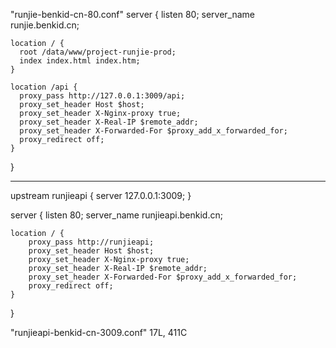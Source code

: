 "runjie-benkid-cn-80.conf" 
server {
    listen       80;
    server_name   runjie.benkid.cn;

    location / {
      root /data/www/project-runjie-prod;
      index index.html index.htm;
    }

    location /api {
      proxy_pass http://127.0.0.1:3009/api;
      proxy_set_header Host $host;
      proxy_set_header X-Nginx-proxy true;
      proxy_set_header X-Real-IP $remote_addr;
      proxy_set_header X-Forwarded-For $proxy_add_x_forwarded_for;
      proxy_redirect off;
    }

}


------

upstream runjieapi {
    server 127.0.0.1:3009;
}

server {
    listen       80;
    server_name   runjieapi.benkid.cn;

    location / {
        proxy_pass http://runjieapi;
        proxy_set_header Host $host;
        proxy_set_header X-Nginx-proxy true;
        proxy_set_header X-Real-IP $remote_addr;
        proxy_set_header X-Forwarded-For $proxy_add_x_forwarded_for;
        proxy_redirect off;
    }
}

"runjieapi-benkid-cn-3009.conf" 17L, 411C 
